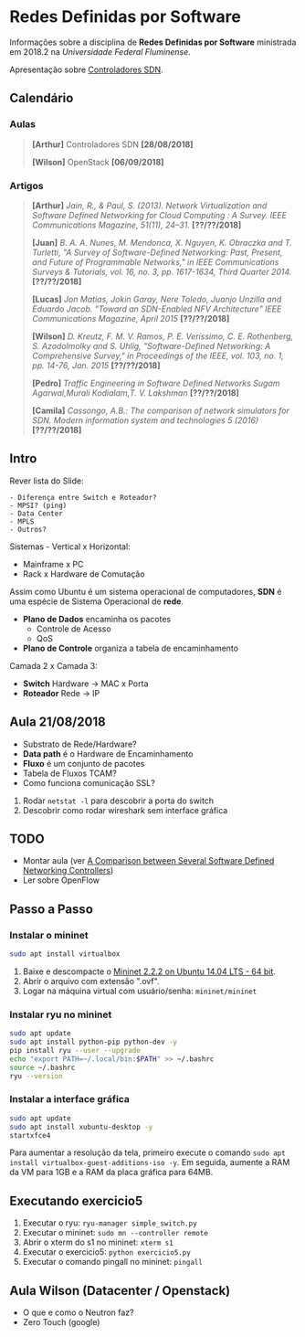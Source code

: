 # Redes Definidas por Software

Informações sobre a disciplina de **Redes Definidas por Software** ministrada em 2018.2 na *Universidade Federal Fluminense*.

Apresentação sobre [Controladores SDN](https://arthurazs.github.io/uff-sdn/controladores).

## Calendário

### Aulas

> **[Arthur]** Controladores SDN **[28/08/2018]**
>
> **[Wilson]** OpenStack **[06/09/2018]**

### Artigos

> **[Arthur]** *Jain, R., & Paul, S. (2013). Network Virtualization and Software Defined Networking for Cloud Computing : A Survey. IEEE Communications Magazine, 51(11), 24–31.* **[??/??/2018]**
>
> **[Juan]** *B. A. A. Nunes, M. Mendonca, X. Nguyen, K. Obraczka and T. Turletti, "A Survey of Software-Defined Networking: Past, Present, and Future of Programmable Networks," in IEEE Communications Surveys & Tutorials, vol. 16, no. 3, pp. 1617-1634, Third Quarter 2014.* **[??/??/2018]**
>
> **[Lucas]** *Jon Matias, Jokin Garay, Nere Toledo, Juanjo Unzilla and Eduardo Jacob. "Toward an SDN-Enabled NFV Architecture" IEEE Communications Magazine, April 2015* **[??/??/2018]**
>
> **[Wilson]** *D. Kreutz, F. M. V. Ramos, P. E. Veríssimo, C. E. Rothenberg, S. Azodolmolky and S. Uhlig, "Software-Defined Networking: A Comprehensive Survey," in Proceedings of the IEEE, vol. 103, no. 1, pp. 14-76, Jan. 2015* **[??/??/2018]**
>
> **[Pedro]** *Traffic Engineering in Software Defined Networks Sugam Agarwal,Murali Kodialam,T. V. Lakshman* **[??/??/2018]**
>
> **[Camila]** *Cassongo, A.B.: The comparison of network simulators for SDN. Modern information system and technologies 5 (2016)* **[??/??/2018]**

## Intro

Rever lista do Slide:

    - Diferença entre Switch e Roteador?
    - MPSI? (ping)
    - Data Center
    - MPLS
    - Outros?

Sistemas - Vertical x Horizontal:

- Mainframe x PC
- Rack x Hardware de Comutação

Assim como Ubuntu é um sistema operacional de computadores, **SDN** é uma espécie de Sistema Operacional de **rede**.

- **Plano de Dados** encaminha os pacotes
  - Controle de Acesso
  - QoS
- **Plano de Controle** organiza a tabela de encaminhamento

Camada 2 x Camada 3:

- **Switch** Hardware -> MAC x Porta
- **Roteador** Rede -> IP

## Aula 21/08/2018

- Substrato de Rede/Hardware?
- **Data path** é o Hardware de Encaminhamento
- **Fluxo** é um conjunto de pacotes
- Tabela de Fluxos TCAM?
- Como funciona comunicação SSL?

1. Rodar `netstat -l` para descobrir a porta do switch
2. Descobrir como rodar wireshark sem interface gráfica

## TODO

- Montar aula (ver [A Comparison between Several Software Defined Networking Controllers](https://ieeexplore.ieee.org/document/7357774/))
- Ler sobre OpenFlow

## Passo a Passo

### Instalar o mininet

```bash
sudo apt install virtualbox
```

1. Baixe e descompacte o [Mininet 2.2.2 on Ubuntu 14.04 LTS - 64 bit](https://github.com/mininet/mininet/wiki/Mininet-VM-Images).
2. Abrir o arquivo com extensão ".ovf".
3. Logar na máquina virtual com usuário/senha: `mininet/mininet`

### Instalar ryu no mininet

```bash
sudo apt update
sudo apt install python-pip python-dev -y
pip install ryu --user --upgrade
echo "export PATH=~/.local/bin:$PATH" >> ~/.bashrc
source ~/.bashrc
ryu --version
```

### Instalar a interface gráfica

```bash
sudo apt update
sudo apt install xubuntu-desktop -y
startxfce4
```

Para aumentar a resolução da tela, primeiro execute o comando `sudo apt install virtualbox-guest-additions-iso -y`. Em seguida, aumente a RAM da VM para 1GB e a RAM da placa gráfica para 64MB.

## Executando exercicio5

1. Executar o ryu: `ryu-manager simple_switch.py`
2. Executar o mininet: `sudo mn --controller remote`
3. Abrir o xterm do s1 no mininet: `xterm s1`
4. Executar o exercicio5: `python exercicio5.py`
5. Executar o comando pingall no mininet: `pingall`


## Aula Wilson (Datacenter / Openstack)

- O que e como o Neutron faz?
- Zero Touch (google)
